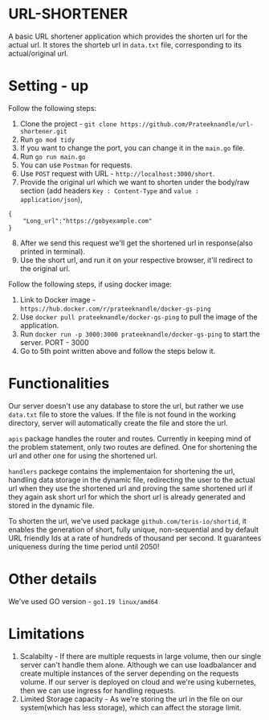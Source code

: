 # URL-SHORTENER

A basic URL shortener application which provides the shorten url for the actual url. It stores the shorteb url in `data.txt` file, corresponding to its actual/original url. 

# Setting - up

Follow the following steps: 

1. Clone the project - `git clone https://github.com/Prateeknandle/url-shortener.git`
2. Run `go mod tidy`
3. If you want to change the port, you can change it in the `main.go` file.
4. Run `go run main.go`
5. You can use `Postman` for requests.
6. Use `POST` request with URL - `http://localhost:3000/short`.
7. Provide the original url which we want to shorten under the body/raw section (add headers `Key : Content-Type` and `value : application/json`),
```
{
    "Long_url":"https://gobyexample.com"
}
```
8. After we send this request we'll get the shortened url in response(also printed in terminal).
9. Use the short url, and run it on your respective browser, it'll redirect to the original url.

Follow the following steps, if using docker image:
 
1. Link to Docker image - `https://hub.docker.com/r/prateeknandle/docker-gs-ping`
2. Use `docker pull prateeknandle/docker-gs-ping` to pull the image of the application.
3. Run `docker run -p 3000:3000 prateeknandle/docker-gs-ping` to start the server. PORT - 3000
4. Go to 5th point written above and follow the steps below it.

# Functionalities

Our server doesn't use any database to store the url, but rather we use `data.txt` file to store the values. If the file is not found in the working directory, server will automatically create the file and store the url. 

`apis` package handles the router and routes. Currently in keeping mind of the problem statement, only two routes are defined. One for shortening the url and other one for using the shortened url.

`handlers` packege contains the implementaion for shortening the url, handling data storage in the dynamic file, redirecting the user to the actual url when they use the shortened url and proving the same shortened url if they again ask short url for which the short url is already generated and stored in the dynamic file.

To shorten the url, we've used package `github.com/teris-io/shortid`, it enables the generation of short, fully unique, non-sequential and by default URL friendly Ids at a rate of hundreds of thousand per second. It guarantees uniqueness during the time period until 2050!

# Other details

We've used GO version - `go1.19 linux/amd64`

# Limitations

1. Scalabilty - If there are multiple requests in large volume, then our single server can't handle them alone. Although we can use loadbalancer and create multiple instances of the server depending on the requests volume. If our server is deployed on cloud and we're using kubernetes, then we can use ingress for handling requests.
2. Limited Storage capacity - As we're storing the url in the file on our system(which has less storage), which can affect the storage limit.